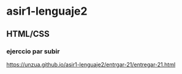 # asir1-lenguaje2


## HTML/CSS


### ejerccio par subir

https://unzua.github.io/asir1-lenguaje2/entrgar-21/entregar-21.html




